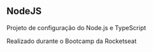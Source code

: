 ## NodeJS

Projeto de configuração do Node.js e TypeScript

Realizado durante o Bootcamp da Rocketseat
